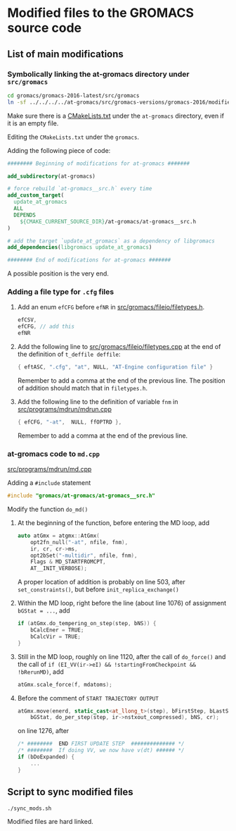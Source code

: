 # Modified files to the GROMACS source code

## List of main modifications

### Symbolically linking the at-gromacs directory under `src/gromacs`

```sh
cd gromacs/gromacs-2016-latest/src/gromacs
ln -sf ../../../../at-gromacs/src/gromacs-versions/gromacs-2016/modified/src/gromacs/at-gromacs
```

Make sure there is a [CMakeLists.txt](src/gromacs/CMakeLists.txt) under the `at-gromacs` directory,
even if it is an empty file.

Editing the `CMakeLists.txt` under the `gromacs`.

Adding the following piece of code:

```cmake
######## Beginning of modifications for at-gromacs #######

add_subdirectory(at-gromacs)

# force rebuild `at-gromacs__src.h` every time
add_custom_target(
  update_at_gromacs
  ALL
  DEPENDS
    ${CMAKE_CURRENT_SOURCE_DIR}/at-gromacs/at-gromacs__src.h
)

# add the target `update_at_gromacs` as a dependency of libgromacs
add_dependencies(libgromacs update_at_gromacs)

######## End of modifications for at-gromacs #######
```

A possible position is the very end.

### Adding a file type for `.cfg` files

1. Add an enum `efCFG` before `efNR` in [src/gromacs/fileio/filetypes.h](src/gromacs/fileio/filetypes.h).

    ```C
    efCSV,
    efCFG, // add this
    efNR
    ```

2. Add the following line to [src/gromacs/fileio/filetypes.cpp](src/gromacs/fileio/filetypes.cpp)
   at the end of the definition of `t_deffile deffile`:

    ```C
    { eftASC, ".cfg", "at", NULL, "AT-Engine configuration file" }
    ```

    Remember to add a comma at the end of the previous line.
    The position of addition should match that in `filetypes.h`.

3. Add the following line to the definition of variable `fnm` in [src/programs/mdrun/mdrun.cpp](src/programs/mdrun/mdrun.cpp)

    ```C
    { efCFG, "-at",  NULL, ffOPTRD },
    ```

    Remember to add a comma at the end of the previous line.

### at-gromacs code to `md.cpp`

[src/programs/mdrun/md.cpp](src/programs/mdrun/md.cpp)

Adding a `#include` statement

```C++
#include "gromacs/at-gromacs/at-gromacs__src.h"
```

Modify the function `do_md()`

1. At the beginning of the function, before entering the MD loop, add

    ```C++
    auto atGmx = atgmx::AtGmx(
        opt2fn_null("-at", nfile, fnm),
        ir, cr, cr->ms,
        opt2bSet("-multidir", nfile, fnm),
        Flags & MD_STARTFROMCPT,
        AT__INIT_VERBOSE);
    ```

    A proper location of addition is probably on line 503, after `set_constraints()`, but before `init_replica_exchange()`

2. Within the MD loop, right before the line (about line 1076) of assignment `bGStat = ...`, add

    ```C++
    if (atGmx.do_tempering_on_step(step, bNS)) {
        bCalcEner = TRUE;
        bCalcVir = TRUE;
    }
    ```

3. Still in the MD loop, roughly on line 1120, after the call of `do_force()` and the call of `if (EI_VV(ir->eI) && !startingFromCheckpoint && !bRerunMD)`, add

    ```C++
    atGmx.scale_force(f, mdatoms);
    ```

4. Before the comment of `START TRAJECTORY OUTPUT`

    ```C++
    atGmx.move(enerd, static_cast<at_llong_t>(step), bFirstStep, bLastStep,
        bGStat, do_per_step(step, ir->nstxout_compressed), bNS, cr);
    ```

    on line 1276, after

    ```C++
    /* ########  END FIRST UPDATE STEP  ############## */
    /* ########  If doing VV, we now have v(dt) ###### */
    if (bDoExpanded) {
        ...
    }
    ```

## Script to sync modified files

```sh
./sync_mods.sh
```

Modified files are hard linked.
